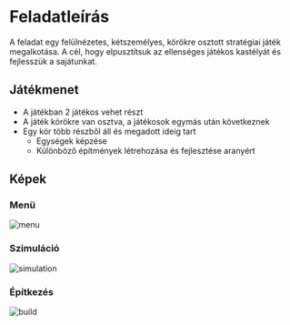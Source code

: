 # Feladatleírás

A feladat egy felülnézetes, kétszemélyes, körökre osztott stratégiai játék megalkotása. A cél, hogy elpusztítsuk az ellenséges játékos kastélyát és fejlesszük a sajátunkat.

## Játékmenet

* A játékban 2 játékos vehet részt
* A játék körökre van osztva, a játékosok egymás után következnek
* Egy kör több részből áll és megadott ideig tart
  * Egységek képzése
  * Különböző építmények létrehozása és fejlesztése aranyért

## Képek
### Menü
![menu](https://user-images.githubusercontent.com/70861738/201522719-7286cd9a-97d8-43f5-9e9f-ee1f569ebf7b.png)
### Szimuláció
![simulation](https://user-images.githubusercontent.com/70861738/201522726-e6b38859-8580-4ed3-afd1-fb47fac7fb28.png)
### Építkezés
![build](https://user-images.githubusercontent.com/70861738/201522753-3f5a87aa-be6a-4cdd-9670-c1c99bc4c779.png)
